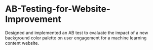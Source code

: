 # AB-Testing-for-Website-Improvement
Designed and implemented an AB test to evaluate the impact of a new background color palette on user engagement for a machine learning content website.
